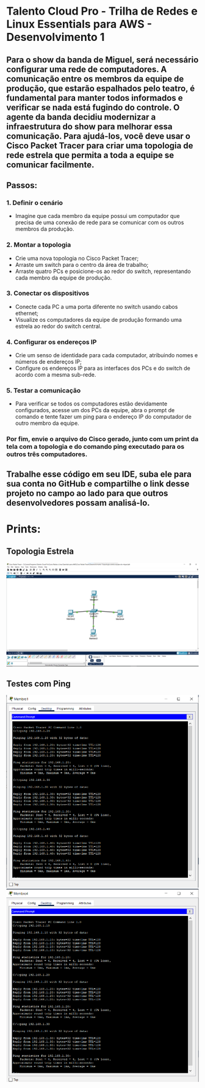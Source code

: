 # Talento Cloud Pro - Trilha de Redes e Linux Essentials para AWS - Desenvolvimento 1
## Para o show da banda de Miguel, será necessário configurar uma rede de computadores. A comunicação entre os membros da equipe de produção, que estarão espalhados pelo teatro, é fundamental para manter todos informados e verificar se nada está fugindo do controle. O agente da banda decidiu modernizar a infraestrutura do show para melhorar essa comunicação. Para ajudá-los, você deve usar o Cisco Packet Tracer para criar uma topologia de rede estrela que permita a toda a equipe se comunicar facilmente.

## Passos:
### **1. Definir o cenário**
- Imagine que cada membro da equipe possui um computador que precisa de uma conexão de rede para se comunicar com os outros membros da produção.

### **2. Montar a topologia**
- Crie uma nova topologia no Cisco Packet Tracer; 
- Arraste um switch para o centro da área de trabalho; 
- Arraste quatro PCs e posicione-os ao redor do switch, representando cada membro da equipe de produção.

### **3. Conectar os dispositivos**
- Conecte cada PC a uma porta diferente no switch usando cabos ethernet;
- Visualize os computadores da equipe de produção formando uma estrela ao redor do switch central.

### **4. Configurar os endereços IP**
- Crie um senso de identidade para cada computador, atribuindo nomes e números de endereços IP;
- Configure os endereços IP para as interfaces dos PCs e do switch de acordo com a mesma sub-rede.

### **5. Testar a comunicação**
- Para verificar se todos os computadores estão devidamente configurados, acesse um dos PCs da equipe, abra o prompt de comando e tente fazer um ping para o endereço IP do computador de outro membro da equipe.

### Por fim, envie o arquivo do Cisco gerado, junto com um print da tela com a topologia e do comando ping executado para os outros três computadores.

## **Trabalhe esse código em seu IDE, suba ele para sua conta no GitHub e compartilhe o link desse projeto no campo ao lado para que outros desenvolvedores possam analisá-lo.**

# **Prints:**
## **Topologia Estrela**
<img src="./print-topologia-estrela-da-equipe-da-banda-do-miguel.png">

## **Testes com Ping**
<img src="./print-cmd-executado-pcmembro1.png">
<img src="./print-cmd-executado-pcmembro4.png">
